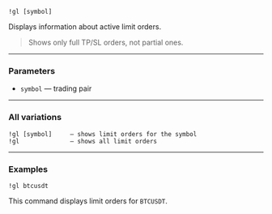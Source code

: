 ```
!gl [symbol]
```

Displays information about active limit orders.

> Shows only full TP/SL orders, not partial ones.

---

### Parameters

- `symbol` — trading pair

---

### All variations

```
!gl [symbol]     — shows limit orders for the symbol
!gl              — shows all limit orders
```

---

### Examples

```
!gl btcusdt
```

This command displays limit orders for `BTCUSDT`.
